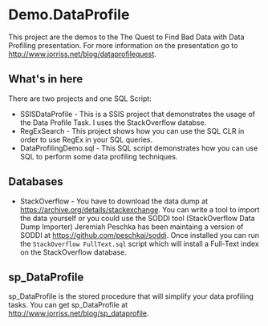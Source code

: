 # Demo.DataProfile
This project are the demos to the The Quest to Find Bad Data with Data Profiling presentation. For more information on the presentation go to http://www.jorriss.net/blog/dataprofilequest.

## What's in here
There are two projects and one SQL Script:

* SSISDataProfile - This is a SSIS project that demonstrates the usage of the Data Profile Task. I uses the StackOverflow databse.
* RegExSearch - This project shows how you can use the SQL CLR in order to use RegEx in your SQL queries.
* DataProfilingDemo.sql - This SQL script demonstrates how you can use SQL to perform some data profiling techniques.

## Databases
* StackOverflow - You have to download the data dump at https://archive.org/details/stackexchange. You can write a tool to import the data yourself or you could use the SODDI tool (StackOverflow Data Dump Importer) Jeremiah Peschka has been maintaing a version of SODDI at https://github.com/peschkaj/soddi. Once installed you can run the `StackOverflow FullText.sql` script which will install a Full-Text index on the StackOverflow database.

## sp_DataProfile
sp_DataProfile is the stored procedure that will simplify your data profiling tasks. You can get sp_DataProfile at http://www.jorriss.net/blog/sp_dataprofile.
